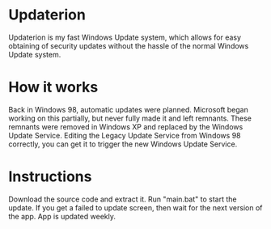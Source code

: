 # Updaterion
Updaterion is my fast Windows Update system, which allows for easy obtaining of security updates without the hassle of the normal Windows Update system.
# How it works
Back in Windows 98, automatic updates were planned. Microsoft began working on this partially, but never fully made it and left remnants. These remnants were removed in Windows XP and replaced by the Windows Update Service. Editing the Legacy Update Service from Windows 98 correctly, you can get it to trigger the new Windows Update Service. 
# Instructions
Download the source code and extract it.
Run "main.bat" to start the update.
If you get a failed to update screen, then wait for the next version of the app. App is updated weekly.

